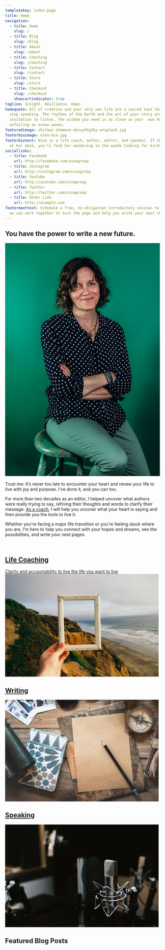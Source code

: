 ```yaml
---
templatekey: index-page
title: Home
navigation:
  - title: Home
    slug: /
  - title: Blog
    slug: /blog
  - title: About
    slug: /about
  - title: Coaching
    slug: /coaching
  - title: Contact
    slug: /contact
  - title: Store
    slug: /store
  - title: Checkout
    slug: /checkout
    showcartindicator: true
tagline: Insight. Resilience. Hope.
homequote: All of creation and your very own life are a sacred text that never
  stop speaking. The rhythms of the Earth and the arc of your story are  an open
  invitation to listen. The wisdom you need is as close as your  own heart, as
  unfailing as ocean waves.
featuredimage: shifaaz-shamoon-okvxy9tg3ky-unsplash.jpg
footerbioimage: nina-bio.jpg
footerbiotext: Nina is a life coach, author, editor, and speaker. If she's not
  at her desk, you'll find her wandering in the woods looking for birds.
sociallinks:
  - title: Facebook
    url: http://facebook.com/ninagroop
  - title: Instagram
    url: http://instagram.com/ninagroop
  - title: Youtube
    url: http://youtube.com/ninagroop
  - title: Twitter
    url: http://twitter.com/ninagroop
  - title: Other Link
    url: http://example.com
footermeettext: Schedule a free, no-obligation introductory session to learn how
  we can work together to turn the page and help you write your next chapter.
---
```

## You have the power to write a new future.

![](1j1a3986.jpg "#position=relative;float=right;width=50%;margin=0 0 20px 20px;")

Trust me: It’s never too late to encounter your heart and renew your life to live with joy and purpose. I've done it, and you can too.

For more than two decades as an editor, I helped uncover what authors were really trying to say, refining their thoughts and words to clarify their message. [As a coach](/coaching), I will help you uncover what your heart is saying and then provide you the tools to live it.

Whether you're facing a major life transition or you're feeling stuck where you are, I’m here to help you connect with your hopes and dreams, see the possibilities, and write your next pages.

<br style="clear: both"/>

<vertical-tiles-grid>
<a href="/coaching">
<h2>Life Coaching</h2>
Clarity and accountability to live the life you want to live
<div class="img-wrapper"><img src="./pine-watt-3_Xwxya43hE-unsplash.jpg" /></div>
</a>
<a href="/writing">
<h2>Writing</h2>
<div class="img-wrapper"><img src="./rana-sawalha-W_-6PWGbYaU-unsplash.jpg" /></div>
</a>
<a href="/speaking">
<h2>Speaking</h2>
<div class="img-wrapper"><img src="./jonathan-velasquez-c1ZN57GfDB0-unsplash.jpg" /></div>
</a>
</vertical-tiles-grid>

## Featured Blog Posts

<post-grid featured="true" count="3"></post-grid>